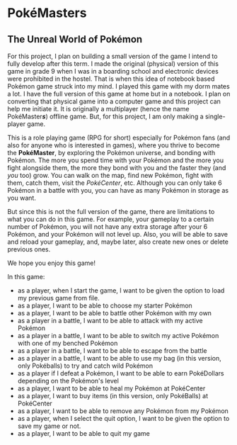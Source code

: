 # PokéMasters

## The Unreal World of Pokémon

For this project, I plan on building a small version of the game I intend to fully develop after this term.
I made the original (physical) version of this game in grade 9 when I was in a boarding school and electronic devices were prohibited in the hostel.
That is when this idea of notebook based Pokémon game struck into my mind.
I played this game with my dorm mates a lot.
I have the full version of this game at home but in a notebook.
I plan on converting that physical game into a computer game and this project can help me initiate it.
It is originally a multiplayer  (hence the name PokéMaster***s***) offline game. But, for this project, I am only making a single-player game.

This is a role playing game (RPG for short) especially for Pokémon fans (and also for anyone who is interested in games), where you thrive to become the **PokéMaster**, by exploring the Pokémon universe, and bonding with Pokémon.
The more you spend time with your Pokémon and the more you fight alongside them, the more they bond with you and the faster they (and *you* too) grow.
You can walk on the map, find new Pokémon, fight with them, catch them, visit the *PokéCenter*, etc.
Although you can only take 6 Pokémon in a battle with you, you can have as many Pokémon in storage as you want.

But since this is not the full version of the game, there are limitations to what you can do in this game.
For example, your gameplay to a certain number of Pokémon, you will not have any extra storage after your 6 Pokémon, and your Pokémon will not level up.
Also, you will be able to save and reload your gameplay, and, maybe later, also create new ones or delete previous ones.

We hope you enjoy this game!

In this game:
- as a player, when I start the game, I want to be given the option to load my previous game from file.
- as a player, I want to be able to choose my starter Pokémon
- as a player, I want to be able to battle other Pokémon with my own
- as a player in a battle, I want to be able to attack with my active Pokémon
- as a player in a battle, I want to be able to switch my active Pokémon with one of my benched Pokémon
- as a player in a battle, I want to be able to escape from the battle
- as a player in a battle, I want to be able to use my bag (in this version, only Pokéballs) to try and catch wild Pokémon
- as a player if I defeat a Pokémon, I want to be able to earn PokéDollars depending on the Pokémon's level
- as a player, I want to be able to heal my Pokémon at PokéCenter
- as a player, I want to buy items (in this version, only PokéBalls) at PokéCenter
- as a player, I want to be able to remove any Pokémon from my Pokémon
- as a player, when I select the quit option, I want to be given the option to save my game or not.
- as a player, I want to be able to quit my game